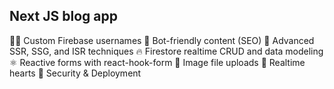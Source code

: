 ## Next JS blog app

 👨‍🎤 Custom Firebase usernames
 📰 Bot-friendly content (SEO)
 🦾 Advanced SSR, SSG, and ISR techniques
 🔥 Firestore realtime CRUD and data modeling
 ⚛️ Reactive forms with react-hook-form
 📂 Image file uploads
 💞 Realtime hearts
 🚀 Security & Deployment
